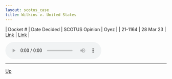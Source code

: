 ```yaml
---
layout: scotus_case
title: Wilkins v. United States
---
```


| Docket # | Date Decided | SCOTUS Opinion | Oyez |
| 21-1164 | 28 Mar 23 | [Link](https://www.supremecourt.gov/opinions/22pdf/598us1r9_8mjp.pdf) | [Link](https://www.oyez.org/cases/2022/21-1164) |

<audio controls>
   <source src='./resources/21-1164.mp3' type='audio/mpeg'>
</audio>

<object data='./resources/21-1164.pdf' type='application/pdf'></object>

---

[Up](./README.md)